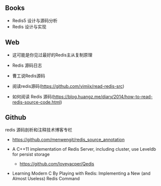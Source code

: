 

## Books
- Redis5 设计与源码分析
- Redis 设计与实现


## Web
- 这可能是你见过最好的Redis主从复制原理

- Redis 源码日志

- 曹工说Redis源码

- 阅读redis源码(https://github.com/vimiix/read-redis-src)

- 如何阅读 Redis 源码(https://blog.huangz.me/diary/2014/how-to-read-redis-source-code.html)

## Github
redis 源码剖析和注释技术博客专栏
  - https://github.com/menwengit/redis_source_annotation

- A C++11 implementation of Redis Server, including cluster, use Leveldb for persist storage
  - https://github.com/loveyacper/Qedis


- Learning Modern C By Playing with Redis: Implementing a New (and Almost Useless) Redis Command